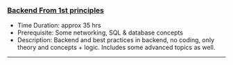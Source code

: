 ### [Backend From 1st principles](https://www.youtube.com/playlist?list=PLui3EUkuMTPgZcV0QhQrOcwMPcBCcd_Q1)
- Time Duration: approx 35 hrs
- Prerequisite: Some networking, SQL & database concepts
- Description: Backend and best practices in backend, no coding, only theory and concepts + logic. Includes some advanced topics as well.
---
